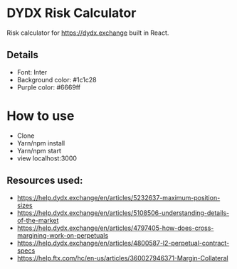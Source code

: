 # DYDX Risk Calculator

Risk calculator for https://dydx.exchange built in React.

## Details
- Font: Inter
- Background color: #1c1c28
- Purple color: #6669ff

# How to use
- Clone
- Yarn/npm install
- Yarn/npm start
- view localhost:3000

## Resources used:
- https://help.dydx.exchange/en/articles/5232637-maximum-position-sizes
- https://help.dydx.exchange/en/articles/5108506-understanding-details-of-the-market
- https://help.dydx.exchange/en/articles/4797405-how-does-cross-margining-work-on-perpetuals
- https://help.dydx.exchange/en/articles/4800587-l2-perpetual-contract-specs
- https://help.ftx.com/hc/en-us/articles/360027946371-Margin-Collateral